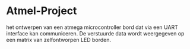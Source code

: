 # Atmel-Project

het ontwerpen van een atmega microcontroller bord dat via een UART interface kan communiceren.
De verstuurde data wordt weergegeven op een matrix van zelfontworpen LED borden.
